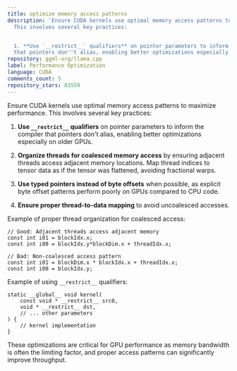 ```yaml
---
title: optimize memory access patterns
description: 'Ensure CUDA kernels use optimal memory access patterns to maximize performance.
  This involves several key practices:


  1. **Use `__restrict__` qualifiers** on pointer parameters to inform the compiler
  that pointers don''t alias, enabling better optimizations especially on older GPUs.'
repository: ggml-org/llama.cpp
label: Performance Optimization
language: CUDA
comments_count: 5
repository_stars: 83559
---
```


Ensure CUDA kernels use optimal memory access patterns to maximize performance. This involves several key practices:

1. **Use `__restrict__` qualifiers** on pointer parameters to inform the compiler that pointers don't alias, enabling better optimizations especially on older GPUs.

2. **Organize threads for coalesced memory access** by ensuring adjacent threads access adjacent memory locations. Map thread indices to tensor data as if the tensor was flattened, avoiding fractional warps.

3. **Use typed pointers instead of byte offsets** when possible, as explicit byte offset patterns perform poorly on GPUs compared to CPU code.

4. **Ensure proper thread-to-data mapping** to avoid uncoalesced accesses.

Example of proper thread organization for coalesced access:
```cuda
// Good: Adjacent threads access adjacent memory
const int i01 = blockIdx.x;
const int i00 = blockIdx.y*blockDim.x + threadIdx.x;

// Bad: Non-coalesced access pattern
const int i01 = blockDim.x * blockIdx.x + threadIdx.x;
const int i00 = blockIdx.y;
```

Example of using `__restrict__` qualifiers:
```cuda
static __global__ void kernel(
    const void * __restrict__ src0,
    void * __restrict__ dst,
    // ... other parameters
) {
    // kernel implementation
}
```

These optimizations are critical for GPU performance as memory bandwidth is often the limiting factor, and proper access patterns can significantly improve throughput.